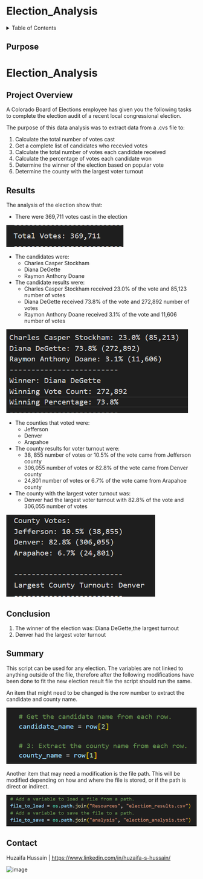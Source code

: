 # Election_Analysis

<!-- TABLE OF CONTENTS -->
<details>
  <summary>Table of Contents</summary>
  <ol>
    <li>
      <a href="#Purpose">Purpose</a>
      <ul>
        <li><a href="#Source-Data">Source Data</a></li>
      </ul>
    </li>
    <li>
      <a href="#Results">Results</a>
      <ul>
        <li><a href="#Ratio-of-Rides-to-Drivers">Ratio of Rides to Drivers</a></li>
        <li><a href="#Average-Fare-per-Ride">Average Fare per Ride</a></li>
        <li><a href="#Average-Fare-per-Driver">Average Fare per Driver</a></li>
        <li><a href="#Total-Fares">Total Fares</a></li>
      </ul>
    </li>
    <li><a href="#Conclusion">Conclusion</a></li>
    <li><a href="#Summary">Summary</a></li>
    <li><a href="#Contact">Contact</a></li>
  </ol>
</details>

## Purpose

# Election_Analysis

## Project Overview
A Colorado Board of Elections employee has given you the following tasks to complete the election audit of a recent local congressional election.

The purpose of this data analysis was to extract data from a .cvs file to:  
  1) Calculate the total number of votes cast
  2) Get a complete list of candidates who recevied votes
  3) Calculate the total number of votes each candidate received
  4) Calculate the percentage of votes each candidate won
  5) Determine the winner of the election based on popular vote
  6) Determine the county with the largest voter turnout
 
## Results
The analysis of the election show that:
 - There were 369,711 votes cast in the election
 
 ![Total Votes](Resources/Total_Votes.png)
 - The candidates were:
    - Charles Casper Stockham
    - Diana DeGette
    - Raymon Anthony Doane
 - The candidate results were:
    - Charles Casper Stockham received 23.0% of the vote and 85,123 number of votes
    - Diana DeGette received 73.8% of the vote and 272,892 number of votes
    - Raymon Anthony Doane received 3.1% of the vote and 11,606 number of votes
 
 ![Candidate Results](Resources/Candidate_Results.png)
 - The counties that voted were:
    - Jefferson
    - Denver
    - Arapahoe
 - The county results for voter turnout were:
    - 38, 855 number of votes or 10.5% of the vote came from Jefferson county
    - 306,055 number of votes or 82.8% of the vote came from Denver county
    - 24,801 number of votes or 6.7% of the vote came from Arapahoe county
 - The county with the largest voter turnout was:
    - Denver had the largest voter turnout with 82.8% of the vote and 306,055 number of votes
 
 ![County Results](Resources/County_Results.png)
 
 ## Conclusion
1. The winner of the election was: Diana DeGette,the largest turnout
2. Denver had the largest voter turnout

## Summary
This script can be used for any election. The variables are not linked to anything outside of the file, therefore after the following modifications have been done to fit the new election result file the script should run the same.

An item that might need to be changed is the row number to extract the candidate and county name.

![Script Modification](Resources/Script_Modifications.png)

Another item that may need a modification is the file path. This will be modified depending on how and where the file is stored, or if the path is direct or indirect.

![File Path Modification](Resources/File_Path_Modification.png)


## Contact
Huzaifa Hussain | https://www.linkedin.com/in/huzaifa-s-hussain/








![image](https://user-images.githubusercontent.com/87838015/179427349-25e963e4-5c58-433d-9ba0-459c8f77f9df.png)
